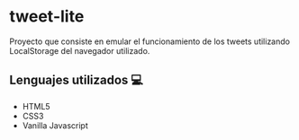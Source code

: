# tweet-lite

Proyecto que consiste en emular el funcionamiento de los tweets utilizando LocalStorage del navegador utilizado.

## Lenguajes utilizados :computer:

- HTML5
- CSS3
- Vanilla Javascript